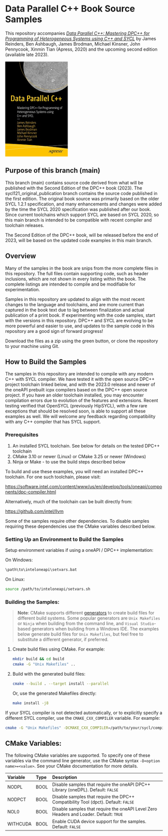 # Data Parallel C++ Book Source Samples

This repository accompanies [*Data Parallel C++: Mastering DPC++ for Programming of Heterogeneous Systems using C++ and SYCL*](https://www.apress.com/9781484255735) by James Reinders, Ben Ashbaugh, James Brodman, Michael Kinsner, John Pennycook, Xinmin Tian (Apress, 2020) and the upcoming second edition (available late 2023).

[comment]: #cover
![Cover image](images/9781484255735.jpg)

## Purpose of this branch (main)

This branch (main) contains source code derived from what will be published with the Second Edition of the DPC++ book (2023).  The sycl121_original_publication branch contains the source code published in the first edition.
The original book source was primarily based on the older SYCL 1.2.1 specification, and many enhancements and changes were added by the time the SYCL 2020 specification was published after our book.  Since current toolchains which support SYCL are based on SYCL 2020, so this main branch is intended to be compatible with recent compiler and toolchain releases.

The Second Edition of the DPC++ book, will be released before the end of 2023, will be based on the updated code examples in this main branch.

## Overview

Many of the samples in the book are snips from the more complete files in this repository.  The full files contain supporting code, such as header inclusions, which are not shown in every listing within the book.  The complete listings are intended to compile and be modifiable for experimentation.

Samples in this repository are updated to align with the most recent changes to the language and
toolchains, and are more current than captured in the book text due to lag between finalization and actual
publication of a print book.  If experimenting with the code samples, start with the versions in this
repository.  DPC++ and SYCL are evolving to be more powerful and easier to use, and updates to the sample code
in this repository are a good sign of forward progress!

Download the files as a zip using the green button, or clone the repository to your machine using Git.

## How to Build the Samples

The samples in this repository are intended to compile with any modern C++ with SYCL compiler.
We have tested it with the open source DPC++ project toolchain linked below, and with the 2023.0 release and newer of the oneAPI prebuilt icpx compilers based on the DPC++ open source project.  If you have an older toolchain installed, you may encounter compilation errors due to evolution of the features and extensions.
Recent testing verified that OpenSYCL (previously HipSYCL), with a few rare exceptions that should be resolved soon, is able to support all these examples as well.
We will welcome any feedback regarding compatibility with any C++ compiler that has SYCL support.

### Prerequisites

1. An installed SYCL toolchain.  See below for details on the tested DPC++ toolchain
1. CMake 3.10 or newer (Linux) or CMake 3.25 or newer (Windows)
1. Ninja or Make - to use the build steps described below

To build and use these examples, you will need an installed DPC++ toolchain.  For one such toolchain, please visit:

https://software.intel.com/content/www/us/en/develop/tools/oneapi/components/dpc-compiler.html

Alternatively, much of the toolchain can be built directly from:

https://github.com/intel/llvm

Some of the samples require other dependencies.  To disable samples requiring these dependencies use the CMake variables described below.

### Setting Up an Environment to Build the Samples

Setup environment variables if using a oneAPI / DPC++ implementation:

On Windows:

```sh
\path\to\inteloneapi\setvars.bat
```

On Linux:

```sh
source /path/to/inteloneapi/setvars.sh
```

### Building the Samples:

> **Note**: 
> CMake supports different [generators](https://cmake.org/cmake/help/latest/manual/cmake-generators.7.html) to create build files for different build systems.  Some popular generators are `Unix Makefiles` or `Ninja` when building from the command line, and `Visual Studio`-based generators when building from a Windows IDE.  The examples below generate build files for `Unix Makefiles`, but feel free to substitute a different generator, if preferred.

1. Create build files using CMake.  For example:

    ```sh
    mkdir build && cd build
    cmake -G "Unix Makefiles" ..
    ```

2. Build with the generated build files:

    ```sh
    cmake --build . --target install --parallel
    ```

    Or, use the generated Makefiles directly:

    ```sh
    make install -j8
    ```

If your SYCL compiler is not detected automatically, or to explicitly specify a different SYCL compiler, use the `CMAKE_CXX_COMPILER` variable.  For example:

```sh
cmake -G "Unix Makefiles" -DCMAKE_CXX_COMPILER=/path/to/your/sycl/compiler ..
```

## CMake Variables:

The following CMake variables are supported.  To specify one of these variables
via the command line generator, use the CMake syntax `-D<option name>=<value>`.
See your CMake documentation for more details.

| Variable | Type | Description |
|:---------|:-----|:------------|
| NODPL | BOOL | Disable samples that require the oneAPI DPC++ Library (oneDPL).  Default: `FALSE`
| NODPCT | BOOL | Disable samples that require the DPC++ Compatibility Tool (dpct).  Default: `FALSE`
| NOL0 | BOOL | Disable samples that require the oneAPI Level Zero Headers and Loader.  Default: `TRUE`
| WITHCUDA | BOOL | Enable CUDA device support for the samples.  Default: `FALSE`

